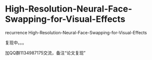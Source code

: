 # High-Resolution-Neural-Face-Swapping-for-Visual-Effects
recurrence High-Resolution-Neural-Face-Swapping-for-Visual-Effects

复现中。。。


加QQ群1134987175交流，备注“论文复现”
